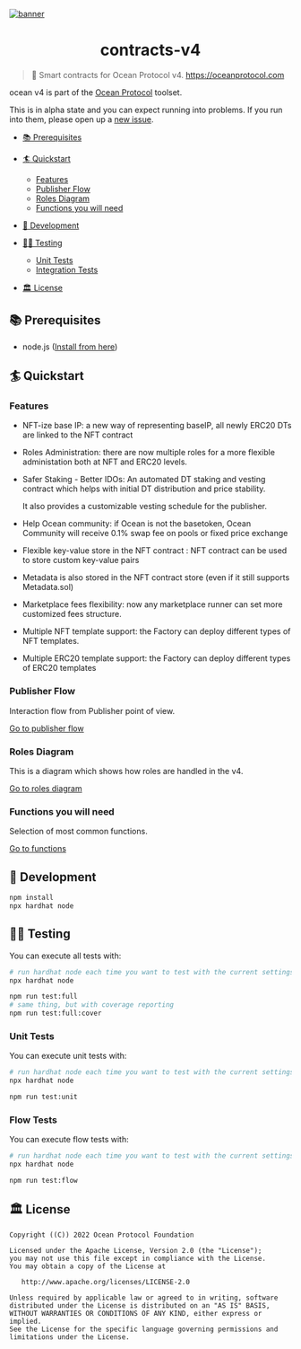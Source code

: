 [![banner](https://raw.githubusercontent.com/oceanprotocol/art/master/github/repo-banner%402x.png)](https://oceanprotocol.com)

<h1 align="center">contracts-v4</h1>

> 🦑 Smart contracts for Ocean Protocol v4. https://oceanprotocol.com
<!-- 
[![npm](https://img.shields.io/npm/v/@oceanprotocol/lib.svg)](https://www.npmjs.com/package/@oceanprotocol/lib)
[![Build Status](https://github.com/oceanprotocol/ocean.js/workflows/CI/badge.svg)](https://github.com/oceanprotocol/ocean.js/actions)
[![Maintainability](https://api.codeclimate.com/v1/badges/6381c81b8ac568a53537/maintainability)](https://codeclimate.com/github/oceanprotocol/ocean.js/maintainability)
[![Test Coverage](https://api.codeclimate.com/v1/badges/6381c81b8ac568a53537/test_coverage)](https://codeclimate.com/github/oceanprotocol/ocean.js/test_coverage)
[![code style: prettier](https://img.shields.io/badge/code_style-prettier-7b1173.svg?style=flat-square)](https://github.com/prettier/prettier)
[![js oceanprotocol](https://img.shields.io/badge/js-oceanprotocol-7b1173.svg)](https://github.com/oceanprotocol/eslint-config-oceanprotocol) -->

<!-- With ocean v4, you can:

- **Publish** data services: downloadable files or compute-to-data.
  Ocean creates a new [ERC20](https://github.com/ethereum/EIPs/blob/7f4f0377730f5fc266824084188cc17cf246932e/EIPS/eip-20.md)
  datatoken for each dataset / data service.
- **Mint** datatokens for the service
- **Sell** datatokens via an OCEAN-datatoken Balancer pool (for auto price discovery), or for a fixed price
- **Stake** OCEAN on datatoken pools
- **Consume** datatokens, to access the service
- **Transfer** datatokens to another owner, and **all other ERC20 actions**
  using [web3.js](https://web3js.readthedocs.io/en/v1.2.9/web3-eth-contract.html) etc. -->

ocean v4 is part of the [Ocean Protocol](https://oceanprotocol.com) toolset.

This is in alpha state and you can expect running into problems. If you run into them, please open up a [new issue](https://github.com/oceanprotocol/ocean.js/issues/new?assignees=&labels=bug&template=bug_report.md&title=).

- [📚 Prerequisites](#-prerequisites)
- [🏄 Quickstart](#-quickstart)
  - [Features](#features)
  - [Publisher Flow](#publisher-flow)
  - [Roles Diagram](#roles-diagram)
  - [Functions you will need](#functions-you-will-need)
  <!-- - [v3 Integration and support](#v3-integration-and-support) -->
  
- [🦑 Development](#-development)
- [👩‍🔬 Testing](#-testing)
  - [Unit Tests](#unit-tests)
  - [Integration Tests](#integration-tests)
- [🏛 License](#-license)

## 📚 Prerequisites

- node.js ([Install from here](https://nodejs.org/en/download/))
<!-- - A Unix based operating system (Mac or Linux) -->

<!-- ### Note

Any function that uses `getPastEvents()` will only work on Eth (see: <https://github.com/oceanprotocol/ocean.js/issues/741>). This includes:

- searchPoolforDT()
- getPoolsbyCreator()
- getPoolSharesByAddress()
- getAllPoolLogs()
- getPreviousValidOrders()
- searchforDT()
- getExchangesbyCreator()
- getExchangeSwaps()
- getAllExchangesSwaps() -->

<!-- ## 🏗 Installation

```bash
npm install @oceanprotocol/lib
``` -->

## 🏄 Quickstart



### Features

- NFT-ize base IP: a new way of representing baseIP, all newly ERC20 DTs are linked to the NFT contract

- Roles Administration: there are now multiple roles for a more flexible administation both at NFT and ERC20 levels.

- Safer Staking - Better IDOs: An automated DT staking and vesting contract which helps with initial DT distribution and price stability.

  It also provides a customizable vesting schedule for the publisher.

- Help Ocean community: if Ocean is not the basetoken, Ocean Community will receive 0.1% swap fee on pools or fixed price exchange 

- Flexible key-value store in the NFT contract : NFT contract can be used to store custom key-value pairs

- Metadata is also stored in the NFT contract store (even if it still supports Metadata.sol)

- Marketplace fees flexibility: now any marketplace runner can set more customized fees structure.

- Multiple NFT template support: the Factory can deploy different types of NFT templates. 

- Multiple ERC20 template support: the Factory can deploy different types of ERC20 templates





<!-- This introduction is aimed at developers who are completely new to blockchain, no coding experience is required.

[Go to beginners guide](docs/beginners_guide.md) -->

### Publisher Flow

Interaction flow from Publisher point of view.

[Go to publisher flow](docs/quickstart_pubFlow.md)

### Roles Diagram

This is a diagram which shows how roles are handled in the v4.

[Go to roles diagram](docs/quickstart_roles.md)

<!-- ### Marketplace Flow

This batteries-included flow includes metadata, multiple services for one datatoken, and compute-to-data.

[Go to marketplace flow](docs/quickstart_marketplace.md) -->

### Functions you will need

Selection of most common functions.

[Go to functions](docs/quickstart_functions.md)

<!-- ### v3 Integration and support

How to integrate v3 Datatokens into the new contracts.

[Go to v3 integration](docs/quickstart_v3.md) -->

<!-- ### 📖 Learn more

- [Get test OCEAN](docs/get-test-OCEAN.md) - from rinkeby
- [Understand config parameters](docs/parameters.md) - envvars vs files
- [Learn about off-chain services](docs/services.md) - Ocean Provider for data services, Aquarius metadata store
- [Learn about wallets](docs/wallets.md) - on generating, storing, and accessing private keys
- [Get an overview of ocean.js](docs/overview.md) - key modules and functions

If you have any difficulties with the quickstarts, or if you have further questions about how to use ocean.js please reach out to us on [Discord](https://discord.gg/TnXjkR5).

If you notice any bugs or issues with ocean.js please [open an issue on github](https://github.com/oceanprotocol/ocean.js/issues/new?assignees=&labels=bug&template=bug_report.md&title=). -->

## 🦑 Development


```bash
npm install
npx hardhat node
```

<!-- ## ✨ Code Style

For linting and auto-formatting you can use from the root of the project:

```bash
# lint all js with eslint
npm run lint

# auto format all js & css with prettier, taking all configs into account
npm run format
``` -->

## 👩‍🔬 Testing


You can execute all tests with:

```bash
# run hardhat node each time you want to test with the current settings
npx hardhat node

npm run test:full
# same thing, but with coverage reporting
npm run test:full:cover
```

<!-- Test suite for unit & integration tests is setup with [Mocha](https://mochajs.org) as test runner, and [nyc](https://github.com/istanbuljs/nyc) for coverage reporting. A combined coverage report is sent to CodeClimate via the `coverage` GitHub Actions job.

Running all tests requires running Ocean Protocol components beforehand with [Barge](https://github.com/oceanprotocol/barge), which also runs a `ganache-cli` instance:

```bash
git clone https://github.com/oceanprotocol/barge
cd barge

./start_ocean.sh --with-provider2 --no-dashboard
```

You can then proceed to run in another terminal.

Let ocean.js know where to pickup the smart contract addresses, which has been written out by Barge in this location:

```
export ADDRESS_FILE="${HOME}/.ocean/ocean-contracts/artifacts/address.json"
```

Build metadata:

```
npm run build:metadata
```

Executing linting, type checking, unit, and integration tests with coverage reporting all in one go:

```bash
npm test
``` -->

### Unit Tests

You can execute unit tests with:

```bash
# run hardhat node each time you want to test with the current settings
npx hardhat node

npm run test:unit

```

### Flow Tests

You can execute flow tests with:

```bash
# run hardhat node each time you want to test with the current settings
npx hardhat node

npm run test:flow

```

<!-- ## 🛳 Production

To create a production build, run from the root of the project:

```bash
npm run build
``` -->

<!-- ## ⬆️ Releases

Releases are managed semi-automatically. They are always manually triggered from a developer's machine with release scripts.

### Production

From a clean `main` branch you can run the release task bumping the version accordingly based on semantic versioning:

```bash
npm run release
```

The task does the following:

- bumps the project version in `package.json`, `package-lock.json`
- auto-generates and updates the CHANGELOG.md file from commit messages
- creates a Git tag
- commits and pushes everything
- creates a GitHub release with commit messages as description
- Git tag push will trigger a GitHub Action workflow to do a npm release

For the GitHub releases steps a GitHub personal access token, exported as `GITHUB_TOKEN` is required. [Setup](https://github.com/release-it/release-it#github-releases) -->

## 🏛 License

```
Copyright ((C)) 2022 Ocean Protocol Foundation

Licensed under the Apache License, Version 2.0 (the "License");
you may not use this file except in compliance with the License.
You may obtain a copy of the License at

   http://www.apache.org/licenses/LICENSE-2.0

Unless required by applicable law or agreed to in writing, software
distributed under the License is distributed on an "AS IS" BASIS,
WITHOUT WARRANTIES OR CONDITIONS OF ANY KIND, either express or implied.
See the License for the specific language governing permissions and
limitations under the License.
```
